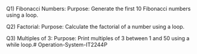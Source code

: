 Q1) Fibonacci Numbers:
Purpose: Generate the first 10 Fibonacci numbers using a loop.

Q2) Factorial:
Purpose: Calculate the factorial of a number using a loop.

Q3) Multiples of 3:
Purpose: Print multiples of 3 between 1 and 50 using a while loop.# Operation-System-IT2244P
